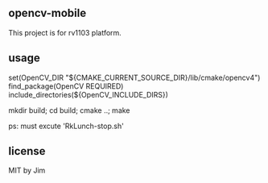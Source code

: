 ## opencv-mobile
This project is for rv1103 platform.

## usage
set(OpenCV_DIR "${CMAKE_CURRENT_SOURCE_DIR}/lib/cmake/opencv4")
find_package(OpenCV REQUIRED)
include_directories(${OpenCV_INCLUDE_DIRS})

mkdir build; cd build; cmake ..; make

ps: must excute 'RkLunch-stop.sh'  

## license
MIT by Jim
